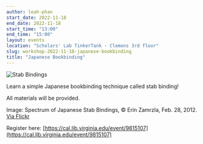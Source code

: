 ```yaml
---
author: leah-phan
start_date: 2022-11-18
end_date: 2022-11-18
start_time: "13:00"
end_time: "15:00"
layout: events
location: "Scholars' Lab TinkerTank - Clemons 3rd floor"
slug: workshop-2022-11-18-japanese-bookbinding
title: "Japanese Bookbinding"
---
```


![Stab Bindings](/assets/post-media/workshops/japanese-bookbinding.jpg)

Learn a simple Japanese bookbinding technique called stab binding!

All materials will be provided.

Image: Spectrum of Japanese Stab Bindings, © Erin Zamrzla, Feb. 28, 2012. [Via Flickr](https://www.flickr.com/photos/erinzam/6792781664)



Register here: [https://cal.lib.virginia.edu/event/9815107](https://cal.lib.virginia.edu/event/9815107)
